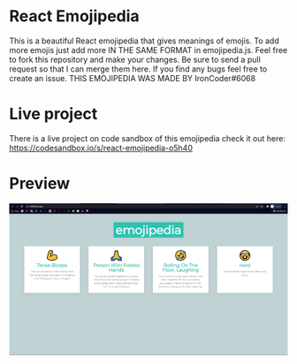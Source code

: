 # React Emojipedia 

This is a beautiful React emojipedia that gives meanings of emojis. To add more emojis just add more IN THE SAME FORMAT in emojipedia.js. Feel free to fork this repository and make your changes. Be sure to send a pull request so that I can merge them here. If you find any bugs feel free to create an issue. THIS EMOJIPEDIA WAS MADE BY  IronCoder#6068

# Live project

There is a live project on code sandbox of this emojipedia check it out here: https://codesandbox.io/s/react-emojipedia-o5h40

# Preview

<img src="https://github.com/iron-coder12/react-emojipedia/blob/master/Capture.PNG?raw=true">


































